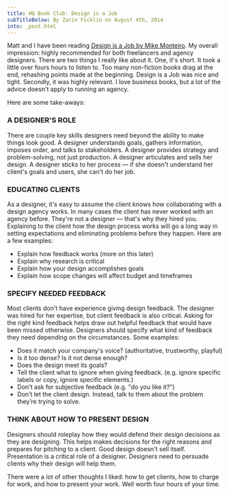 ```yaml
---
title: HQ Book Club: Design is a Job
subTitleBelow: By Zarin Ficklin on August 4th, 2014
into: _post.html
---
```

Matt and I have been reading [Design is a Job by Mike Monteiro](http://abookapart.com/products/design-is-a-job). My overall impression: highly recommended for both freelancers and agency designers. There are two things I really like about it. One, it's short. It took a little over fours hours to listen to. Too many non-fiction books drag at the end, rehashing points made at the beginning. Design is a Job was nice and tight. Secondly, it was highly relevant. I love business books, but a lot of the advice doesn't apply to running an agency.

Here are some take-aways:

### A DESIGNER'S ROLE

There are couple key skills designers need beyond the ability to make things look good. A designer understands goals, gathers information, imposes order, and talks to stakeholders. A designer provides strategy and problem-solving, not just production. A designer articulates and sells her design. A designer sticks to her process — if she doesn't understand her client's goals and users, she can't do her job.

### EDUCATING CLIENTS

As a designer, it's easy to assume the client knows how collaborating with a design agency works. In many cases the client has never worked with an agency before. They're not a designer — that's why they hired you. Explaining to the client how the design process works will go a long way in setting expectations and eliminating problems before they happen. Here are a few examples:

- Explain how feedback works (more on this later)
- Explain why research is critical
- Explain how your design accomplishes goals
- Explain how scope changes will affect budget and timeframes

### SPECIFY NEEDED FEEDBACK

Most clients don't have experience giving design feedback. The designer was hired for her expertise, but client feedback is also critical. Asking for the right kind feedback helps draw out helpful feedback that would have been missed otherwise. Designers should specify what kind of feedback they need depending on the circumstances. Some examples:

- Does it match your company's voice? (authoritative, trustworthy, playful)
- Is it too dense? Is it not dense enough?
- Does the design meet its goals?
- Tell the client what to ignore when giving feedback. (e.g. ignore specific labels or copy, ignore specific elements.)
- Don't ask for subjective feedback (e.g. "do you like it?")
- Don’t let the client design. Instead, talk to them about the problem they’re trying to solve.

### THINK ABOUT HOW TO PRESENT DESIGN

Designers should roleplay how they would defend their design decisions as they are designing. This helps makes decisions for the right reasons and prepares for pitching to a client. Good design doesn't sell itself. Presentation is a critical role of a designer. Designers need to persuade clients why their design will help them.

There were a lot of other thoughts I liked: how to get clients, how to charge for work, and how to present your work. Well worth four hours of your time.
